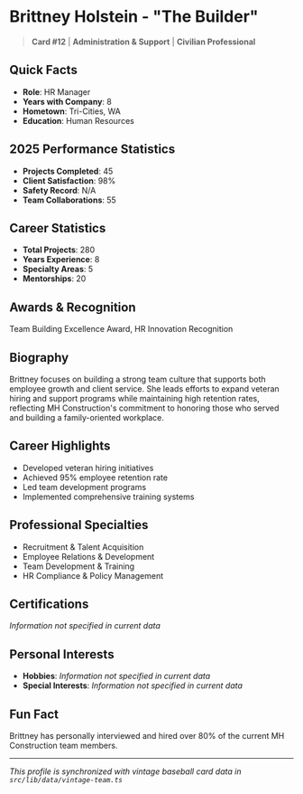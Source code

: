 # Brittney Holstein - "The Builder"

> **Card #12** | **Administration & Support** | **Civilian Professional**

## Quick Facts

- **Role**: HR Manager
- **Years with Company**: 8
- **Hometown**: Tri-Cities, WA
- **Education**: Human Resources

## 2025 Performance Statistics

- **Projects Completed**: 45
- **Client Satisfaction**: 98%
- **Safety Record**: N/A
- **Team Collaborations**: 55

## Career Statistics

- **Total Projects**: 280
- **Years Experience**: 8
- **Specialty Areas**: 5
- **Mentorships**: 20

## Awards & Recognition

Team Building Excellence Award, HR Innovation Recognition

## Biography

Brittney focuses on building a strong team culture that supports both employee growth and client service. She leads efforts to expand veteran hiring and support programs while maintaining high retention rates, reflecting MH Construction's commitment to honoring those who served and building a family-oriented workplace.

## Career Highlights

- Developed veteran hiring initiatives
- Achieved 95% employee retention rate
- Led team development programs
- Implemented comprehensive training systems

## Professional Specialties

- Recruitment & Talent Acquisition
- Employee Relations & Development
- Team Development & Training
- HR Compliance & Policy Management

## Certifications

*Information not specified in current data*

## Personal Interests

- **Hobbies**: *Information not specified in current data*
- **Special Interests**: *Information not specified in current data*

## Fun Fact

Brittney has personally interviewed and hired over 80% of the current MH Construction team members.

---

*This profile is synchronized with vintage baseball card data in `src/lib/data/vintage-team.ts`*
